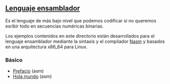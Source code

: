## [Lenguaje ensamblador](https://es.wikipedia.org/wiki/Lenguaje_ensamblador)
Es el lenguaje de más bajo nivel que podemos codificar si no queremos esribir todo en secuencias numéricas binarias.

Los ejemplos contenidos en este directorio están desarrollados para el lenguaje ensamblador mediante la sintaxis y el compilador [Nasm](https://es.wikipedia.org/wiki/Netwide_Assembler) y basados en una arquitectura x86_64 para Linux.

### Básico
- [Prefacio](https://github.com/mondeja/fullstack/tree/master/backend/src/bajo_nivel/notaciones/ensamblador/000-intro) (asm)
- [Hola mundo](https://github.com/mondeja/fullstack/tree/master/backend/src/bajo_nivel/notaciones/ensamblador/001-hola_mundo) (asm)
